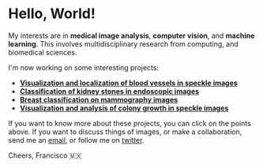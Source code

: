 # Hello, World!

My interests are in **medical image analysis**,  **computer vision**, and **machine learning**. This involves multidisciplinary research from computing, and biomedical sciences. 

I'm now working on some interesting projects:

*  [**Visualization and localization of blood vessels in speckle images**](https://friscolt.github.io/bloodvessels)
*  [**Classification of kidney stones in endoscopic images**](https://friscolt.github.io/kidneystones)
*  [**Breast classification on mammography images**](https://friscolt.github.io/mammography)
*  [**Visualization and analysis of colony growth in speckle images**](https://friscolt.github.io/colonygrowth)


If you want to know more about these projects, you can click on the points above. If you want to discuss things of images, or make a collaboration, send me an [email](mailto:francisco.lopez@inaoe.com?subject=[GitHub]%20Hello,%20Francisco), or follow me on [twitter](https://twitter.com/Friscolt).

Cheers,
Francisco 🇲🇽
